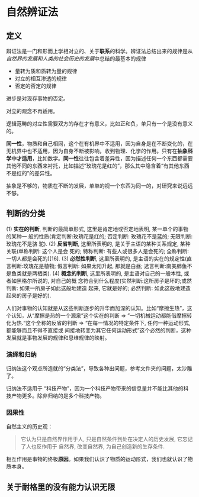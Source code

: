 # 自然辨证法

## 定义

辩证法是一门和形而上学相对立的、关于**联系**的科学。辨证法总结出来的规律是从*自然界的发展和人类的社会历史的发展*中总结的最基本的规律

- 量转为质和质转为量的规律
- 对立的相互渗透的规律
- 否定的否定的规律

进步是对现存事物的否定。

对立的观念不再适用。

逻辑范畴的对立性需要双方的存在才有意义，比如正和负，单只有一个是没有意义的。

**同一性**，物质和自己相同，这个在有机界中不适用，因为自身是在不断变化的，在无机界中也不适用，因为自身不断被影响，收到物理、化学的作用。只有在**抽象科学中才适用**，比如数学。**同一性**往往包含着差异性，因为描述任何一个东西都需要其他不同的东西来衬托，比如描述“玫瑰花是红的”，那么其中隐含着“有其他东西不是红的”的差异性。

抽象是不够的，物质在不断的发展，单单的视一个东西为同一的，对研究来说远远不够。

## 判断的分类

(1) **实在的判断**, 判断的最简单形式, 这里是肯定地或否定地表明, 某一单个的事物的某种一 般的性质(肯定判断:玫瑰花是红的; 否定判断: 玫瑰花不是蓝的; 无限判断: 玫瑰花不是骆 驼).
(2) **反省判断**, 这里所表明的, 是关于主语的某种关系规定, 某种关联(单称判断: 这个人是会 死的; 特称判断: 有些人或很多人是会死的; 全称判断: 一切人都是会死的)[16].
(3) **必然性判断**, 这里所表明的, 是主语的实在的规定性(直言判断:玫瑰花是植物; 假言判断: 如果太阳升起, 那就是白昼; 选言判断:南美肺鱼不是鱼类就是两栖类).
(4) **概念的判断**, 这里所表明的, 是主语对自己的一般本性, 或者如黑格尔所说的, 对自己的概 念符合到什么程度(实然判断:这所房子是坏的;或然判断: 如果一所房子如此这般地建造 起来, 它就是好的; 必然判断: 如此这般地建造起来的房子是好的).

人们对事物的认知就是从这些判断逐步的升华而加深的认知。比如“摩擦生热”，这个认知，从“摩擦是热的一个源泉”这个实在的判断 => ”一切机械运动都能借摩擦转化为热.“这个全称的反省的判断 => “在每一情况的特定条件下, 任何一种运动形式, 都能够而且不得不直接或 间接地转变为其它任何运动形式”这个必然的判断，这种发展就是事物发展的规律和思维规律的映射。

### 演绎和归纳

归纳法这个观点所造就的“分类法”，导致各种出问题，参考文件夹的问题，太沙雕了。

归纳法不适用于 “科技产物”，因为一个科技产物带来的信息量并不能比其他的科技产物更多。除非归纳的是多个科技产物。

### 因果性

自然主义的历史观：

> 它认为只是自然界作用于人, 只是自然条件到处在决定人的历史发展, 它忘记了人也反作用于 自然界, 改变自然界, 为自己创造新的生存条件. 

相互作用是事物的终极**原因**。如果我们认识了物质的运动形式，我们也就认识了物质本身。

## 关于耐格里的没有能力认识无限

